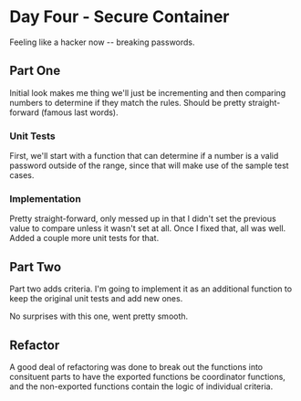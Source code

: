 # Day Four - Secure Container

Feeling like a hacker now -- breaking passwords.

## Part One

Initial look makes me thing we'll just be incrementing and then comparing numbers to determine if they match the rules. Should be pretty straight-forward (famous last words).

### Unit Tests

First, we'll start with a function that can determine if a number is a valid password outside of the range, since that will make use of the sample test cases.

### Implementation

Pretty straight-forward, only messed up in that I didn't set the previous value to compare unless it wasn't set at all. Once I fixed that, all was well. Added a couple more unit tests for that.

## Part Two

Part two adds criteria. I'm going to implement it as an additional function to keep the original unit tests and add new ones.

No surprises with this one, went pretty smooth.

## Refactor

A good deal of refactoring was done to break out the functions into consituent parts to have the exported functions be coordinator functions, and the non-exported functions contain the logic of individual criteria.


